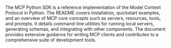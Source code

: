 The MCP Python SDK is a reference implementation of the Model Context Protocol in Python. The README covers installation, quickstart examples, and an overview of MCP core concepts such as servers, resources, tools, and prompts. It details command-line utilities for running local servers, generating schemas, and integrating with other components. The document provides extensive guidance for writing MCP clients and contributes to a comprehensive suite of development tools.
